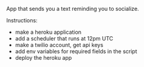App that sends you a text reminding you to socialize.

Instructions:

- make a heroku application
- add a scheduler that runs at 12pm UTC
- make a twilio account, get api keys
- add env variables for required fields in the script
- deploy the heroku app
